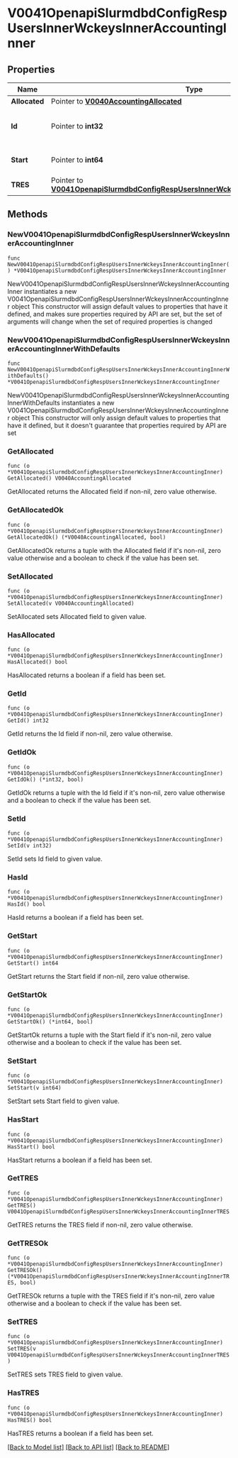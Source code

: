 # V0041OpenapiSlurmdbdConfigRespUsersInnerWckeysInnerAccountingInner

## Properties

Name | Type | Description | Notes
------------ | ------------- | ------------- | -------------
**Allocated** | Pointer to [**V0040AccountingAllocated**](V0040AccountingAllocated.md) |  | [optional] 
**Id** | Pointer to **int32** | Association ID or Workload characterization key ID | [optional] 
**Start** | Pointer to **int64** | When the record was started | [optional] 
**TRES** | Pointer to [**V0041OpenapiSlurmdbdConfigRespUsersInnerWckeysInnerAccountingInnerTRES**](V0041OpenapiSlurmdbdConfigRespUsersInnerWckeysInnerAccountingInnerTRES.md) |  | [optional] 

## Methods

### NewV0041OpenapiSlurmdbdConfigRespUsersInnerWckeysInnerAccountingInner

`func NewV0041OpenapiSlurmdbdConfigRespUsersInnerWckeysInnerAccountingInner() *V0041OpenapiSlurmdbdConfigRespUsersInnerWckeysInnerAccountingInner`

NewV0041OpenapiSlurmdbdConfigRespUsersInnerWckeysInnerAccountingInner instantiates a new V0041OpenapiSlurmdbdConfigRespUsersInnerWckeysInnerAccountingInner object
This constructor will assign default values to properties that have it defined,
and makes sure properties required by API are set, but the set of arguments
will change when the set of required properties is changed

### NewV0041OpenapiSlurmdbdConfigRespUsersInnerWckeysInnerAccountingInnerWithDefaults

`func NewV0041OpenapiSlurmdbdConfigRespUsersInnerWckeysInnerAccountingInnerWithDefaults() *V0041OpenapiSlurmdbdConfigRespUsersInnerWckeysInnerAccountingInner`

NewV0041OpenapiSlurmdbdConfigRespUsersInnerWckeysInnerAccountingInnerWithDefaults instantiates a new V0041OpenapiSlurmdbdConfigRespUsersInnerWckeysInnerAccountingInner object
This constructor will only assign default values to properties that have it defined,
but it doesn't guarantee that properties required by API are set

### GetAllocated

`func (o *V0041OpenapiSlurmdbdConfigRespUsersInnerWckeysInnerAccountingInner) GetAllocated() V0040AccountingAllocated`

GetAllocated returns the Allocated field if non-nil, zero value otherwise.

### GetAllocatedOk

`func (o *V0041OpenapiSlurmdbdConfigRespUsersInnerWckeysInnerAccountingInner) GetAllocatedOk() (*V0040AccountingAllocated, bool)`

GetAllocatedOk returns a tuple with the Allocated field if it's non-nil, zero value otherwise
and a boolean to check if the value has been set.

### SetAllocated

`func (o *V0041OpenapiSlurmdbdConfigRespUsersInnerWckeysInnerAccountingInner) SetAllocated(v V0040AccountingAllocated)`

SetAllocated sets Allocated field to given value.

### HasAllocated

`func (o *V0041OpenapiSlurmdbdConfigRespUsersInnerWckeysInnerAccountingInner) HasAllocated() bool`

HasAllocated returns a boolean if a field has been set.

### GetId

`func (o *V0041OpenapiSlurmdbdConfigRespUsersInnerWckeysInnerAccountingInner) GetId() int32`

GetId returns the Id field if non-nil, zero value otherwise.

### GetIdOk

`func (o *V0041OpenapiSlurmdbdConfigRespUsersInnerWckeysInnerAccountingInner) GetIdOk() (*int32, bool)`

GetIdOk returns a tuple with the Id field if it's non-nil, zero value otherwise
and a boolean to check if the value has been set.

### SetId

`func (o *V0041OpenapiSlurmdbdConfigRespUsersInnerWckeysInnerAccountingInner) SetId(v int32)`

SetId sets Id field to given value.

### HasId

`func (o *V0041OpenapiSlurmdbdConfigRespUsersInnerWckeysInnerAccountingInner) HasId() bool`

HasId returns a boolean if a field has been set.

### GetStart

`func (o *V0041OpenapiSlurmdbdConfigRespUsersInnerWckeysInnerAccountingInner) GetStart() int64`

GetStart returns the Start field if non-nil, zero value otherwise.

### GetStartOk

`func (o *V0041OpenapiSlurmdbdConfigRespUsersInnerWckeysInnerAccountingInner) GetStartOk() (*int64, bool)`

GetStartOk returns a tuple with the Start field if it's non-nil, zero value otherwise
and a boolean to check if the value has been set.

### SetStart

`func (o *V0041OpenapiSlurmdbdConfigRespUsersInnerWckeysInnerAccountingInner) SetStart(v int64)`

SetStart sets Start field to given value.

### HasStart

`func (o *V0041OpenapiSlurmdbdConfigRespUsersInnerWckeysInnerAccountingInner) HasStart() bool`

HasStart returns a boolean if a field has been set.

### GetTRES

`func (o *V0041OpenapiSlurmdbdConfigRespUsersInnerWckeysInnerAccountingInner) GetTRES() V0041OpenapiSlurmdbdConfigRespUsersInnerWckeysInnerAccountingInnerTRES`

GetTRES returns the TRES field if non-nil, zero value otherwise.

### GetTRESOk

`func (o *V0041OpenapiSlurmdbdConfigRespUsersInnerWckeysInnerAccountingInner) GetTRESOk() (*V0041OpenapiSlurmdbdConfigRespUsersInnerWckeysInnerAccountingInnerTRES, bool)`

GetTRESOk returns a tuple with the TRES field if it's non-nil, zero value otherwise
and a boolean to check if the value has been set.

### SetTRES

`func (o *V0041OpenapiSlurmdbdConfigRespUsersInnerWckeysInnerAccountingInner) SetTRES(v V0041OpenapiSlurmdbdConfigRespUsersInnerWckeysInnerAccountingInnerTRES)`

SetTRES sets TRES field to given value.

### HasTRES

`func (o *V0041OpenapiSlurmdbdConfigRespUsersInnerWckeysInnerAccountingInner) HasTRES() bool`

HasTRES returns a boolean if a field has been set.


[[Back to Model list]](../README.md#documentation-for-models) [[Back to API list]](../README.md#documentation-for-api-endpoints) [[Back to README]](../README.md)


